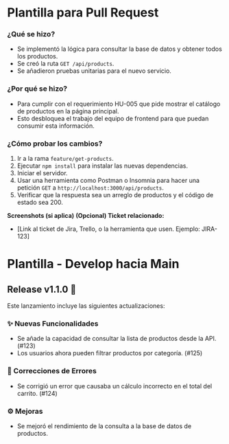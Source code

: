 # Plantilla para Pull Request

### ¿Qué se hizo?

* Se implementó la lógica para consultar la base de datos y obtener todos los productos.
* Se creó la ruta `GET /api/products`.
* Se añadieron pruebas unitarias para el nuevo servicio.

### ¿Por qué se hizo?
* Para cumplir con el requerimiento HU-005 que pide mostrar el catálogo de productos en la página principal.
* Esto desbloquea el trabajo del equipo de frontend para que puedan consumir esta información.

### ¿Cómo probar los cambios?
1.  Ir a la rama `feature/get-products`.
2.  Ejecutar `npm install` para instalar las nuevas dependencias.
3.  Iniciar el servidor.
4.  Usar una herramienta como Postman o Insomnia para hacer una petición `GET` a `http://localhost:3000/api/products`.
5.  Verificar que la respuesta sea un arreglo de productos y el código de estado sea 200.

**Screenshots (si aplica)**
**(Opcional) Ticket relacionado:**
* [Link al ticket de Jira, Trello, o la herramienta que usen. Ejemplo: JIRA-123]



# Plantilla - Develop hacia Main

## Release v1.1.0 🎉

Este lanzamiento incluye las siguientes actualizaciones:

### ✨ Nuevas Funcionalidades
* Se añade la capacidad de consultar la lista de productos desde la API. (#123)
* Los usuarios ahora pueden filtrar productos por categoría. (#125)

### 🐛 Correcciones de Errores
* Se corrigió un error que causaba un cálculo incorrecto en el total del carrito. (#124)

### ⚙️ Mejoras
* Se mejoró el rendimiento de la consulta a la base de datos de productos.